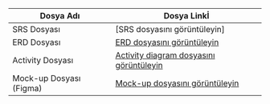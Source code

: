 | Dosya Adı | Dosya Linkİ|
|   ---  |          ---            |
| SRS Dosyası |[SRS dosyasını görüntüleyin]|
| ERD Dosyası |[ERD dosyasını görüntüleyin](https://drive.google.com/file/d/1VhqCzVvM6SdZwW1jm_T3nyLdFik8PYtw/view?usp=sharing)|
| Activity Dosyası | [Activity diagram dosyasını görüntüleyin](https://drive.google.com/file/d/1af-WojCj37iAVu9FF_QYn0NudDOX3AQ3/view?usp=sharing)|
| Mock-up Dosyası (Figma) | [Mock-up dosyasını görüntüleyin](https://www.figma.com/design/7XGmajjGamDhqtXKmiyXBj/sep_25_test?node-id=0-1&node-type=canvas&t=pdUbwNgH0rG6Ks0p-0)|

